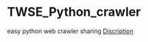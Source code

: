 # TWSE_Python_crawler
easy python web crawler sharing
<a href="https://youtu.be/IqrFMiJfHBU">Discription</a>
